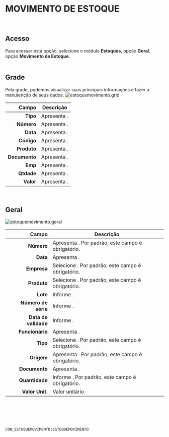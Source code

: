 # MOVIMENTO DE ESTOQUE
<br>

## Acesso
Para acessar esta opção, selecione o módulo **Estoques**, opção **Geral**, opção **Movimento de Estoque**.
<br>
<br>

## Grade
Pela grade, podemos visualizar suas principais informações e fazer a manutenção de seus dados.
![estoquemovimento.grid](https://raw.githubusercontent.com/netforcews/docs-erp/master/estoques/imagens/estoquemovimento.grid.png)

Campo | Descrição
--:|---
**Tipo** | Apresenta .
**Número** | Apresenta .
**Data** | Apresenta .
**Código** | Apresenta .
**Produto** | Apresenta .
**Documento** | Apresenta .
**Emp** | Apresenta .
**Qtdade** | Apresenta .
**Valor** | Apresenta .
<br>

## Geral
![estoquemovimento.geral](https://raw.githubusercontent.com/netforcews/docs-erp/master/estoques/imagens/estoquemovimento.geral.png)

Campo | Descrição
--:|---
**Número** | Apresenta . Por padrão, este campo é obrigatório.
**Data** | Apresenta .
**Empresa** | Selecione . Por padrão, este campo é obrigatório.
**Produto** | Selecione . Por padrão, este campo é obrigatório.
**Lote** | Informe .
**Número de série** | Informe .
**Data de validade** | Informe .
**Funcionário** | Apresenta .
**Tipo** | Selecione . Por padrão, este campo é obrigatório.
**Origem** | Apresenta . Por padrão, este campo é obrigatório.
**Documento** | Apresenta .
**Quantidade** | Informe . Por padrão, este campo é obrigatório.
**Valor Unit.** | Valor unitário
<br>
<br>
<br>
<br>

```CON_ESTOQUEMOVIMENTO:ESTOQUEMOVIMENTO```
